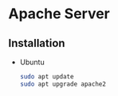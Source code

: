 # Apache Server

## Installation
- Ubuntu
  ```bash
  sudo apt update
  sudo apt upgrade apache2
  ```
